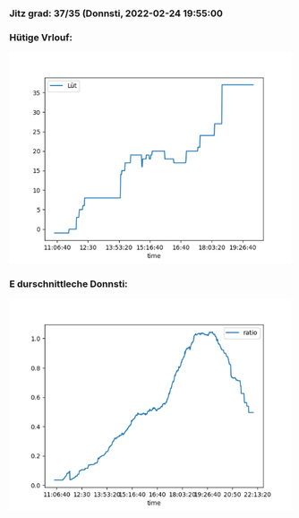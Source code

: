 ### Jitz grad: 37/35 (Donnsti, 2022-02-24 19:55:00

### Hütige Vrlouf:
![Graph](Today.png)

### E durschnittleche Donnsti:
![Graph](Donnsti.png)